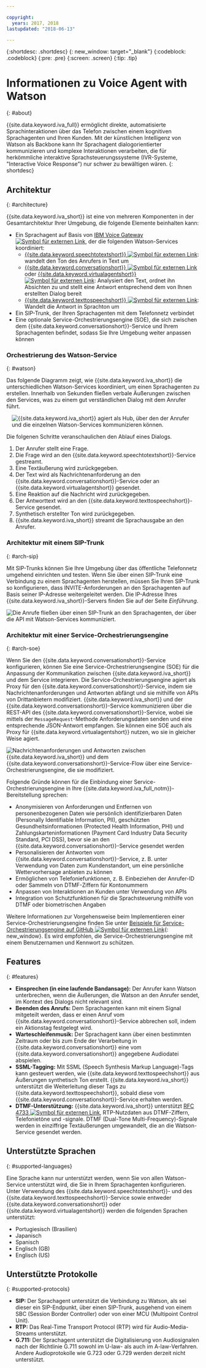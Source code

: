 ```yaml
---

copyright:
  years: 2017, 2018
lastupdated: "2018-06-13"

---
```


{:shortdesc: .shortdesc}
{: new_window: target="_blank"}
{:codeblock: .codeblock}
{:pre: .pre}
{:screen: .screen}
{:tip: .tip}

# Informationen zu Voice Agent with Watson
{: #about}

{{site.data.keyword.iva_full}} ermöglicht direkte, automatisierte Sprachinteraktionen über das Telefon zwischen einem kognitiven Sprachagenten und Ihren Kunden. Mit der künstlichen Intelligenz von Watson als Backbone kann Ihr Sprachagent dialogorientierter kommunizieren und komplexe Interaktionen verarbeiten, die für herkömmliche interaktive Sprachsteuerungssysteme (IVR-Systeme, "Interactive Voice Response") nur schwer zu bewältigen wären.
{: shortdesc}

## Architektur
{: #architecture}

{{site.data.keyword.iva_short}} ist eine von mehreren Komponenten in der Gesamtarchitektur Ihrer Umgebung, die folgende Elemente beinhalten kann:

* Ein Sprachagent auf Basis von [IBM Voice Gateway ![Symbol für externen Link](../../icons/launch-glyph.svg "Symbol für externen Link")](https://www.ibm.com/support/knowledgecenter/SS4U29/), der die folgenden Watson-Services koordiniert:
  * [{{site.data.keyword.speechtotextshort}} ![Symbol für externen Link](../../icons/launch-glyph.svg "Symbol für externen Link")](https://console.bluemix.net/docs/services/speech-to-text/index.html): wandelt den Ton des Anrufers in Text um
  * [{{site.data.keyword.conversationshort}} ![Symbol für externen Link](../../icons/launch-glyph.svg "Symbol für externen Link")](https://console.bluemix.net/docs/services/conversation/index.html) oder [{{site.data.keyword.virtualagentshort}} ![Symbol für externen Link](../../icons/launch-glyph.svg "Symbol für externen Link")](https://console.bluemix.net/docs/services/virtual-agent/getting-started.html#getting-started): Analysiert den Text, ordnet ihn Absichten zu und stellt eine Antwort entsprechend dem von Ihnen erstellten Dialog bereit
  * [{{site.data.keyword.texttospeechshort}} ![Symbol für externen Link](../../icons/launch-glyph.svg "Symbol für externen Link")](https://console.bluemix.net/docs/services/text-to-speech/index.html): Wandelt die Antwort in Sprachton um
* Ein SIP-Trunk, der Ihren Sprachagenten mit dem Telefonnetz verbindet
* Eine optionale Service-Orchestrierungsengine (SOE), die sich zwischen dem {{site.data.keyword.conversationshort}}-Service und Ihrem Sprachagenten befindet, sodass Sie Ihre Umgebung weiter anpassen können

### Orchestrierung des Watson-Service
{: #watson}

Das folgende Diagramm zeigt, wie {{site.data.keyword.iva_short}} die unterschiedlichen Watson-Services koordiniert, um einen Sprachagenten zu erstellen. Innerhalb von Sekunden fließen verbale Äußerungen zwischen den Services, was zu einem gut verständlichen Dialog mit dem Anrufer führt.

<div style="float: right; padding-left: 1em; padding-bottom: 1em">
<img src="images/conversation-flow.png" alt="{{site.data.keyword.iva_short}} agiert als Hub, über den der Anrufer und die einzelnen Watson-Services kommunizieren können."/></div>

Die folgenen Schritte veranschaulichen den Ablauf eines Dialogs.

1. Der Anrufer stellt eine Frage.
1. Die Frage wird an den {{site.data.keyword.speechtotextshort}}-Service gestreamt.
1. Eine Textäußerung wird zurückgegeben.
1. Der Text wird als Nachrichtenanforderung an den {{site.data.keyword.conversationshort}}-Service oder an {{site.data.keyword.virtualagentshort}} gesendet.
1. Eine Reaktion auf die Nachricht wird zurückgegeben.
1. Der Antworttext wird an den {{site.data.keyword.texttospeechshort}}-Service gesendet.
1. Synthetisch erstellter Ton wird zurückgegeben.
1. {{site.data.keyword.iva_short}} streamt die Sprachausgabe an den Anrufer.

### Architektur mit einem SIP-Trunk
{: #arch-sip}

Mit SIP-Trunks können Sie Ihre Umgebung über das öffentliche Telefonnetz umgehend einrichten und testen. Wenn Sie über einen SIP-Trunk eine Verbindung zu einem Sprachagenten herstellen, müssen Sie Ihren SIP-Trunk so konfigurieren, dass INVITE-Anforderungen an den Sprachagenten auf Basis seiner IP-Adresse weitergeleitet werden. Die IP-Adresse Ihres {{site.data.keyword.iva_short}}-Servers finden Sie auf der Seite _Einführung_.

![Die Anrufe fließen über einen SIP-Trunk an den Sprachagenten, der über die API mit Watson-Services kommuniziert.](images/arch-sip.png)

### Architektur mit einer Service-Orchestrierungsengine
{: #arch-soe}

Wenn Sie den {{site.data.keyword.conversationshort}}-Service konfigurieren, können Sie eine Service-Orchestrierungsengine (SOE) für die Anpassung der Kommunikation zwischen {{site.data.keyword.iva_short}} und dem Service integrieren. Die Service-Orchestrierungsengine agiert als Proxy für den {{site.data.keyword.conversationshort}}-Service, indem sie Nachrichtenanforderungen und Antworten abfängt und sie mithilfe von APIs von Drittanbietern modifiziert. {{site.data.keyword.iva_short}} und der {{site.data.keyword.conversationshort}}-Service kommunizieren über die REST-API des {{site.data.keyword.conversationshort}}-Service, wobei sie mittels der `MessageRequest`-Methode Anforderungsdaten senden und eine entsprechende JSON-Antwort empfangen. Sie können eine SOE auch als Proxy für {{site.data.keyword.virtualagentshort}} nutzen, wo sie in gleicher Weise agiert.

![Nachrichtenanforderungen und Antworten zwischen {{site.data.keyword.iva_short}} und dem {{site.data.keyword.conversationshort}}-Service-Flow über eine Service-Orchestrierungsengine, die sie modifiziert.](images/arch-soe.png)

Folgende Gründe können für die Einbindung einer Service-Orchestrierungsengine in Ihre {{site.data.keyword.iva_full_notm}}-Bereitstellung sprechen:

* Anonymisieren von Anforderungen und Entfernen von personenbezogenen Daten wie persönlich identifizierbaren Daten (Personally Identifiable Information, PII), geschützten Gesundheitsinformationen (Protected Health Information, PHI) und Zahlungskarteninformationen (Payment Card Industry Data Security Standard, PCI DSS), bevor sie an den {{site.data.keyword.conversationshort}}-Service gesendet werden
* Personalisieren der Antworten vom {{site.data.keyword.conversationshort}}-Service, z. B. unter Verwendung von Daten zum Kundenstandort, um eine persönliche Wettervorhersage anbieten zu können
* Ermöglichen von Telefoniefunktionen, z. B. Einbeziehen der Anrufer-ID oder Sammeln von DTMF-Ziffern für Kontonummern
* Anpassen von Interaktionen an Kunden unter Verwendung von APIs
* Integration von Schutzfunktionen für die Sprachsteuerung mithilfe von DTMF oder biometrischen Angaben

Weitere Informationen zur Vorgehensweise beim Implementieren einer Service-Orchestrierungsengine finden Sie unter [Beispiele für Service-Orchestrierungsengine auf GitHub ![Symbol für externen Link](../../icons/launch-glyph.svg "Symbol für externen Link")](https://github.com/WASdev/sample.voice.gateway/tree/master/soe){: new_window}. Es wird empfohlen, die Service-Orchestrierungsengine mit einem Benutzernamen und Kennwort zu schützen.

## Features
{: #features}

* **Einsprechen (in eine laufende Bandansage):** Der Anrufer kann Watson unterbrechen, wenn die Äußerungen, die Watson an den Anrufer sendet, im Kontext des Dialogs nicht relevant sind.
* **Beenden des Anrufs:** Dem Sprachagenten kann mit einem Signal mitgeteilt werden, dass er einen Anruf vom {{site.data.keyword.conversationshort}}-Service abbrechen soll, indem ein Aktionstag festgelegt wird.
* **Warteschleifenmusik:** Der Sprachagent kann über einen bestimmten Zeitraum oder bis zum Ende der Verarbeitung in {{site.data.keyword.conversationshort}} eine vom {{site.data.keyword.conversationshort}} angegebene Audiodatei abspielen.
* **SSML-Tagging:** Mit SSML (Speech Synthesis Markup Language)-Tags kann gesteuert werden, wie {{site.data.keyword.texttospeechshort}} aus Äußerungen synthetisch Ton erstellt. {{site.data.keyword.iva_short}} unterstützt die Weiterleitung dieser Tags zu {{site.data.keyword.texttospeechshort}}, sobald diese vom {{site.data.keyword.conversationshort}}-Service erhalten werden.
* **DTMF-Unterstützung:** {{site.data.keyword.iva_short}} unterstützt [RFC 4733 ![Symbol für externen Link](../../icons/launch-glyph.svg "Symbol für externen Link")](https://tools.ietf.org/html/rfc4733), RTP-Nutzdaten aus DTMF-Ziffern, Telefonietöne und -signale. DTMF (Dual-Tone Multi-Frequency)-Signale werden in einziffrige Textäußerungen umgewandelt, die an die Watson-Service gesendet werden.

## Unterstützte Sprachen
{: #supported-languages}

Eine Sprache kann nur unterstützt werden, wenn Sie von allen Watson-Service unterstützt wird, die Sie in Ihrem Sprachagenten konfigurieren. Unter Verwendung des {{site.data.keyword.speechtotextshort}}- und des {{site.data.keyword.texttospeechshort}}-Service sowie entweder {{site.data.keyword.conversationshort}} oder {{site.data.keyword.virtualagentshort}} werden die folgenden Sprachen unterstützt:

* Portugiesisch (Brasilien)
* Japanisch
* Spanisch
* Englisch (GB)
* Englisch (US)

## Unterstützte Protokolle
{: #supported-protocols}

* **SIP:** Der Sprachagent unterstützt die Verbindung zu Watson, als sei dieser ein SIP-Endpunkt, über einen SIP-Trunk, ausgehend von einem SBC (Session Border Controller) oder von einer MCU (Multipoint Control Unit).
* **RTP:** Das Real-Time Transport Protocol (RTP) wird für Audio-Media-Streams unterstützt.
* **G.711:** Der Sprachagent unterstützt die Digitalisierung von Audiosignalen nach der Richtlinie G.711 sowohl im U-law- als auch im A-law-Verfahren. Andere Audioprotokolle wie G.723 oder G.729 werden derzeit nicht unterstützt.
